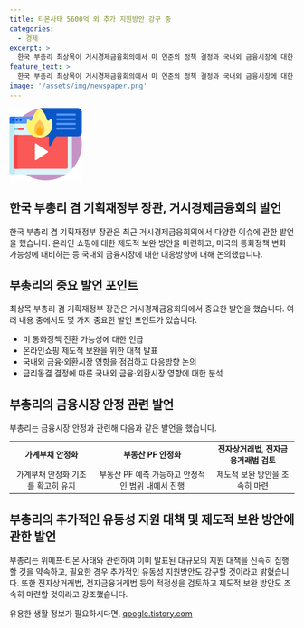 ```yaml
---
title: 티몬사태 5600억 외 추가 지원방안 강구 중
categories:
  - 경제
excerpt: >
  한국 부총리 최상목이 거시경제금융회의에서 미 연준의 정책 결정과 국내외 금융시장에 대한 대응방안을 논의했다. 최 부총리는 미 연준의 통화 정책 전환 가능성을 언급하며 금융시장의 안정성을 강조했고, 가계부채 관리, 부동산 PF 등에 대한 안정화 대책을 강조했다. 특히, 티몬 사태에 대한 5600억원 규모의 지원 대책과 전자상거래법, 전자금융거래법의 보완 방안을 마련하겠다고 밝혔다.
feature_text: >
  한국 부총리 최상목이 거시경제금융회의에서 미 연준의 정책 결정과 국내외 금융시장에 대한 대응방안을 논의했다. 최 부총리는 미 연준의 통화 정책 전환 가능성을 언급하며 금융시장의 안정성을 강조했고, 가계부채 관리, 부동산 PF 등에 대한 안정화 대책을 강조했다. 특히, 티몬 사태에 대한 5600억원 규모의 지원 대책과 전자상거래법, 전자금융거래법의 보완 방안을 마련하겠다고 밝혔다.
image: '/assets/img/newspaper.png'
---
```


<p><img src="/assets/img/news.png" alt="rentncar 속보" /></p>

<h2>한국 부총리 겸 기획재정부 장관, 거시경제금융회의 발언</h2>

<p data-ke-size="size16">한국 부총리 겸 기획재정부 장관은 최근 거시경제금융회의에서 다양한 이슈에 관한 발언을 했습니다. 온라인 쇼핑에 대한 제도적 보완 방안을 마련하고, 미국의 통화정책 변화 가능성에 대비하는 등 국내외 금융시장에 대한 대응방향에 대해 논의했습니다.</p>

<h2>부총리의 중요 발언 포인트</h2>

<p data-ke-size="size16">최상목 부총리 겸 기획재정부 장관은 거시경제금융회의에서 중요한 발언을 했습니다. 여러 내용 중에서도 몇 가지 중요한 발언 포인트가 있습니다.</p>

<ul>
<li>미 통화정책 전환 가능성에 대한 언급</li>
<li>온라인쇼핑 제도적 보완을 위한 대책 발표</li>
<li>국내외 금융·외환시장 영향을 점검하고 대응방향 논의</li>
<li>금리동결 결정에 따른 국내외 금융·외환시장 영향에 대한 분석</li>
</ul>

<h2>부총리의 금융시장 안정 관련 발언</h2>

<p data-ke-size="size16">부총리는 금융시장 안정과 관련해 다음과 같은 발언을 했습니다.</p>

<table>
<tr>
<td style="text-align: center; height: 17px;"><b>가계부채 안정화</b></td>
<td style="text-align: center; height: 17px;"><b>부동산 PF 안정화</b></td>
<td style="text-align: center; height: 17px;"><b>전자상거래법, 전자금융거래법 검토</b></td>
</tr>
<tr>
<td style="text-align: center; height: 17px;">가계부채 안정화 기조를 확고히 유지</td>
<td style="text-align: center; height: 17px;">부동산 PF 예측 가능하고 안정적인 범위 내에서 진행</td>
<td style="text-align: center; height: 17px;">제도적 보완 방안을 조속히 마련</td>
</tr>
</table>

<h2>부총리의 추가적인 유동성 지원 대책 및 제도적 보완 방안에 관한 발언</h2>

<p data-ke-size="size16">부총리는 위메프·티몬 사태와 관련하여 이미 발표된 대규모의 지원 대책을 신속히 집행할 것을 약속하고, 필요한 경우 추가적인 유동성 지원방안도 강구할 것이라고 밝혔습니다. 또한 전자상거래법, 전자금융거래법 등의 적정성을 검토하고 제도적 보완 방안도 조속히 마련할 것이라고 강조했습니다.</p>
유용한 생활 정보가 필요하시다면, <a href="https://qoogle.tistory.com" rel="dofollow">qoogle.tistory.com</a>


